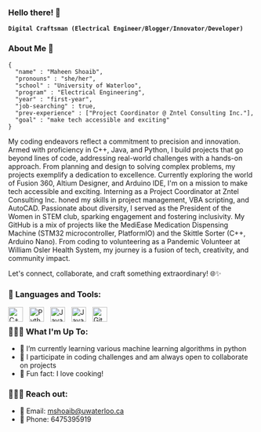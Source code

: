 ### Hello there! 👋


**`Digital Craftsman (Electrical Engineer/Blogger/Innovator/Developer)`**

### About Me 🚀
```
{
  "name" : "Maheen Shoaib",
  "pronouns" : "she/her",
  "school" : "University of Waterloo",
  "program" : "Electrical Engineering",
  "year" : "first-year",
  "job-searching" : true,
  "prev-experience" : ["Project Coordinator @ Zntel Consulting Inc."],
  "goal" : "make tech accessible and exciting"
}
```

My coding endeavors reflect a commitment to precision and innovation. Armed with proficiency in C++, Java, and Python, I build projects that go beyond lines of code, addressing real-world challenges with a hands-on approach. From planning and design to solving complex problems, my projects exemplify a dedication to excellence. Currently exploring the world of Fusion 360, Altium Designer, and Arduino IDE, I'm on a mission to make tech accessible and exciting. Interning as a Project Coordinator at Zntel Consulting Inc. honed my skills in project management, VBA scripting, and AutoCAD. Passionate about diversity, I served as the President of the Women in STEM club, sparking engagement and fostering inclusivity. My GitHub is a mix of projects like the MediEase Medication Dispensing Machine (STM32 microcontroller, PlatformIO) and the Skittle Sorter (C++, Arduino Nano). From coding to volunteering as a Pandemic Volunteer at William Osler Health System, my journey is a fusion of tech, creativity, and community impact.

Let's connect, collaborate, and craft something extraordinary! 🌐✨

### 🧰 Languages and Tools:

<img align="left" alt="C++" width="30px" style="padding-right:10px;" src="https://cdn.jsdelivr.net/gh/devicons/devicon/icons/cplusplus/cplusplus-line.svg" />
<img align="left" alt="Python" width="30px" style="padding-right:10px;" src="https://cdn.jsdelivr.net/gh/devicons/devicon/icons/python/python-plain.svg" />
<img align="left" alt="Java" width="30px" style="padding-right:10px;" src="https://cdn.jsdelivr.net/gh/devicons/devicon/icons/java/java-original.svg"/>
<img align="left" alt="JavaScript" width="30px" style="padding-right:10px;" src="https://cdn.jsdelivr.net/gh/devicons/devicon/icons/javascript/javascript-plain.svg" />
<img align="left" alt="GitHub" width="30px" style="padding-right:10px;" src="https://cdn.jsdelivr.net/gh/devicons/devicon/icons/github/github-original.svg" />
<br />


### 👩‍💻✨ What I'm Up To:
- 🌱 I’m currently learning various machine learning algorithms in python
- 👯 I participate in coding challenges and am always open to collaborate on projects
- 🍣 Fun fact: I love cooking!

### 📧🤝🌐 Reach out:

- 📧 Email: mshoaib@uwaterloo.ca
- 📱 Phone: 6475395919
